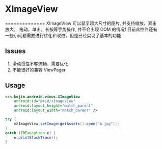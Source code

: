 # XImageView
==============
XImageView 可以显示超大尺寸的图片, 并支持缩放，双击放大， 拖动，单击，长按等手势操作,
并不会出现 OOM 的情况! 目前此控件还有一些小问题需要进行优化和改进，但是已经实现了基本的功能

## Issues
1. 滑动惯性不够流畅，需要优化
2. 不能很好的兼容 ViewPager


## Usage

```xml
<cn.kejin.android.views.XImageView
	android:id="@+id/xImageView"
	android:layout_height="match_parent"
	android:layout_width="match_parent" />

```

```java
try {
	mXImageView.setImage(getAssets().open("b.jpg"));
}
catch (IOException e) {
	e.printStackTrace();
}
```

